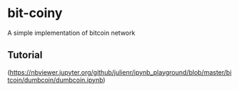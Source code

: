 # bit-coiny
A simple implementation of bitcoin network

## Tutorial
(https://nbviewer.jupyter.org/github/julienr/ipynb_playground/blob/master/bitcoin/dumbcoin/dumbcoin.ipynb)
